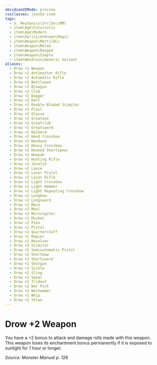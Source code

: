 ```yaml
---
obsidianUIMode: preview
cssclasses: json5e-item
tags:
  - 5. Mechanics\Src\5e\(MM)
  - item\Age\Futuristic
  - item\Age\Modern
  - item\Rarity\Unknown\Magic
  - item\Weapon\Marti(AL)
  - item\Weapon\Melee
  - item\Weapon\Ranged
  - item\Weapon\Simple
  - item\Wondrous\Generic Variant
aliases:
  - Drow +2 Weapon
  - Drow +2 Antimatter Rifle
  - Drow +2 Automatic Rifle
  - Drow +2 Battleaxe
  - Drow +2 Blowgun
  - Drow +2 Club
  - Drow +2 Dagger
  - Drow +2 Dart
  - Drow +2 Double-Bladed Scimitar
  - Drow +2 Flail
  - Drow +2 Glaive
  - Drow +2 Greataxe
  - Drow +2 Greatclub
  - Drow +2 Greatsword
  - Drow +2 Halberd
  - Drow +2 Hand Crossbow
  - Drow +2 Handaxe
  - Drow +2 Heavy Crossbow
  - Drow +2 Hooked Shortspear
  - Drow +2 Hoopak
  - Drow +2 Hunting Rifle
  - Drow +2 Javelin
  - Drow +2 Lance
  - Drow +2 Laser Pistol
  - Drow +2 Laser Rifle
  - Drow +2 Light Crossbow
  - Drow +2 Light Hammer
  - Drow +2 Light Repeating Crossbow
  - Drow +2 Longbow
  - Drow +2 Longsword
  - Drow +2 Mace
  - Drow +2 Maul
  - Drow +2 Morningstar
  - Drow +2 Musket
  - Drow +2 Pike
  - Drow +2 Pistol
  - Drow +2 Quarterstaff
  - Drow +2 Rapier
  - Drow +2 Revolver
  - Drow +2 Scimitar
  - Drow +2 Semiautomatic Pistol
  - Drow +2 Shortbow
  - Drow +2 Shortsword
  - Drow +2 Shotgun
  - Drow +2 Sickle
  - Drow +2 Sling
  - Drow +2 Spear
  - Drow +2 Trident
  - Drow +2 War Pick
  - Drow +2 Warhammer
  - Drow +2 Whip
  - Drow +2 Yklwa
---
```

# Drow +2 Weapon


You have a +2 bonus to attack and damage rolls made with this weapon. This weapon loses its enchantment bonus permanently if it is exposed to sunlight for 1 hour or longer.

*Source: Monster Manual p. 126*
